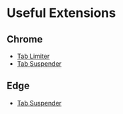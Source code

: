 # Useful Extensions
## Chrome
- [Tab Limiter](https://chromewebstore.google.com/detail/tab-limiter/pbpfchnddjilendkobiabenojlniemoh)
- [Tab Suspender](https://chromewebstore.google.com/detail/auto-tab-discard-suspend/jhnleheckmknfcgijgkadoemagpecfol)
## Edge
- [Tab Suspender](https://microsoftedge.microsoft.com/addons/detail/auto-tab-discard-suspend/nfkkljlcjnkngcmdpcammanncbhkndfe)